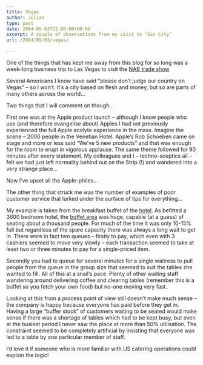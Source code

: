 ```yaml
---
title: Vegas
author: Julian
type: post
date: 2004-05-03T22:00:00+00:00
excerpt: A couple of observations from my visit to "Sin City"
url: /2004/05/03/vegas/

---
```

One of the things that has kept me away from this blog for so long was a week-long business trip to Las Vegas to visit the [NAB trade show][1]

Several Americans I know have said &#8220;please don&#8217;t judge our country on Vegas&#8221; &#8211; so I won&#8217;t. It&#8217;s a city based on flesh and money, but so are parts of many others across the world&#8230;

Two things that I will comment on though&#8230;

First one was at the Apple product launch &#8211; although I know people who use (and therefore evangelise about) Apples I had not previously experienced the full Apple acolyte experience in the mass. Imagine the scene &#8211; 2000 people in the Venetian Hotel. Apple&#8217;s Rob Schoeben came on stage and more or less said &#8220;We&#8217;ve 5 new products&#8221; and that was enough for the room to erupt in vigorous applause. The same theme followed for 90 minutes after every statement. My colleagues and I &#8211; techno-sceptics all &#8211; felt we had just left normality behind out on the Strip (!) and wandered into a very strange place&#8230;

Now I&#8217;ve upset all the Apple-philes&#8230;

The other thing that struck me was the number of examples of poor customer service that lurked under the surface of tips for everything&#8230; 

My example is taken from the breakfast buffet of the [hotel][2]. As befitted a 3600 bedroom hotel, the [buffet area][3] was huge, capable (at a guess) of seating about a thousand people. For much of the time it was only 10-15% full but regardless of the spare capacity there was always a long wait to get in. There were in fact two queues &#8211; firstly to pay, which even with 3 cashiers seemed to move very slowly &#8211; each transaction seemed to take at least two or three minutes to pay for a single-priced item. 

Secondly you had to queue for several minutes for a single waitress to pull people from the queue in the group size that seemed to suit the tables she wanted to fill. All of this at a snail&#8217;s pace. Plenty of other waiting staff wandering around delivering coffee and clearing tables (remember this is a buffet so you fetch your own food) but no-one moving very fast.

Looking at this from a process point of view still doesn&#8217;t make much sense &#8211; the company is happy because everyone has paid before they get in. Having a large &#8220;buffer stock&#8221; of customers waiting to be seated would make sense if there was a shortage of tables which had to be kept busy, but even at the busiest period I never saw the place at more than 50% utilisation. The constraint seemed to be completely artificial by insisting that everyone was led to a table by one particular member of staff. 

I&#8217;d love it if someone who is more familiar with US catering operations could explain the logic!

 [1]: http://www.nabshow.com/
 [2]: http://www.vegas.com/resorts/flamingo/
 [3]: http://www.vegas.com/searchagent/restaurant/ViewRestaurant.do?restaurantId=3542